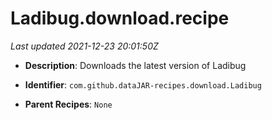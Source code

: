 # Ladibug.download.recipe

_Last updated 2021-12-23 20:01:50Z_

- **Description**: Downloads the latest version of Ladibug

- **Identifier**: `com.github.dataJAR-recipes.download.Ladibug`

- **Parent Recipes**: `None`
